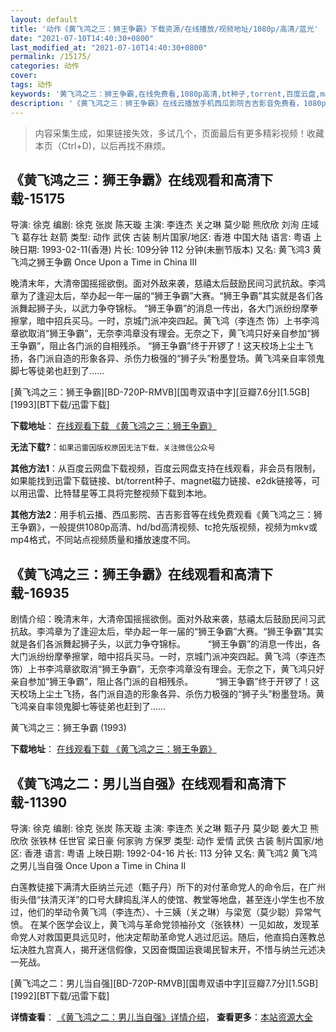 ```yaml
---
layout: default
title: '动作《黄飞鸿之三：狮王争霸》下载资源/在线播放/视频地址/1080p/高清/蓝光'
date: "2021-07-10T14:40:30+0800"
last_modified_at: "2021-07-10T14:40:30+0800"
permalink: /15175/
categories: 动作
cover:
tags: 动作
keywords: '黄飞鸿之三：狮王争霸,在线免费看,1080p高清,bt种子,torrent,百度云盘,magnet,磁力链,迅雷下载资源'
description: '《黄飞鸿之三：狮王争霸》在线云播放手机西瓜影院吉吉影音免费看，1080p高清bd/hd未删减完整版和tc抢先枪版，mkv/mp4格式，附带bt/torrent种子、magnet/磁力链、百度云盘、网盘资源迅雷下载链接'
---
```


>内容采集生成，如果链接失效，多试几个，页面最后有更多精彩视频！收藏本页（Ctrl+D)，以后再找不麻烦。


## 《黄飞鸿之三：狮王争霸》在线观看和高清下载-15175

导演: 徐克 编剧: 徐克 张炭 陈天璇 主演: 李连杰 关之琳 莫少聪 熊欣欣 刘洵 庄域飞 葛存壮 赵箭 类型: 动作 武侠 古装 制片国家/地区: 香港 中国大陆 语言: 粤语 上映日期: 1993-02-11(香港) 片长: 109分钟 112 分钟(未删节版本) 又名: 黄飞鸿3 黄飞鸿之狮王争霸 Once Upon a Time in China III

晚清末年，大清帝国摇摇欲倒。面对外敌来袭，慈禧太后鼓励民间习武抗敌。李鸿章为了逢迎太后，举办起一年一届的“狮王争霸”大赛。“狮王争霸”其实就是各们各派舞起狮子头，以武力争夺锦标。 “狮王争霸”的消息一传出，各大门派纷纷摩拳擦掌，暗中招兵买马。一时，京城门派冲突四起。黄飞鸿（李连杰 饰）上书李鸿章欲取消“狮王争霸”，无奈李鸿章没有理会。无奈之下，黄飞鸿只好亲自参加“狮王争霸”，阻止各门派的自相残杀。 “狮王争霸”终于开锣了！这天校场上尘土飞扬，各门派自造的形象各异、杀伤力极强的“狮子头”粉墨登场。黄飞鸿亲自率领鬼脚七等徒弟也赶到了……


[黄飞鸿之三：狮王争霸][BD-720P-RMVB][国粤双语中字][豆瓣7.6分][1.5GB][1993][BT下载/迅雷下载]

**下载地址**： [在线观看下载 《黄飞鸿之三：狮王争霸》](https://www.btdx8.com/torrent/once_upon_a_time_in_china3_1993.html) 


**无法下载?**：`如果迅雷因版权原因无法下载，关注微信公众号 `

**其他方法1**：从百度云网盘下载视频，百度云网盘支持在线观看，非会员有限制，如果能找到迅雷下载链接、bt/torrent种子、magnet磁力链接、e2dk链接等，可以用迅雷、比特彗星等工具将完整视频下载到本地。

**其他方法2**：用手机云播、西瓜影院、吉吉影音等在线免费观看《黄飞鸿之三：狮王争霸》，一般提供1080p高清、hd/bd高清视频、tc抢先版视频，视频为mkv或mp4格式，不同站点视频质量和播放速度不同。


## 《黄飞鸿之三：狮王争霸》在线观看和高清下载-16935

剧情介绍：晚清末年，大清帝国摇摇欲倒。面对外敌来袭，慈禧太后鼓励民间习武抗敌。李鸿章为了逢迎太后，举办起一年一届的“狮王争霸”大赛。“狮王争霸”其实就是各们各派舞起狮子头，以武力争夺锦标。  　　“狮王争霸”的消息一传出，各大门派纷纷摩拳擦掌，暗中招兵买马。一时，京城门派冲突四起。黄飞鸿（李连杰 饰）上书李鸿章欲取消“狮王争霸”，无奈李鸿章没有理会。无奈之下，黄飞鸿只好亲自参加“狮王争霸”，阻止各门派的自相残杀。  　　“狮王争霸”终于开锣了！这天校场上尘土飞扬，各门派自造的形象各异、杀伤力极强的“狮子头”粉墨登场。黄飞鸿亲自率领鬼脚七等徒弟也赶到了……


黄飞鸿之三：狮王争霸 (1993)

**下载地址**： [在线观看下载 《黄飞鸿之三：狮王争霸》](https://www.btbtdy.me/btdy/dy3823.html) 


## 《黄飞鸿之二：男儿当自强》在线观看和高清下载-11390

导演: 徐克 编剧: 徐克 张炭 陈天璇 主演: 李连杰 关之琳 甄子丹 莫少聪 姜大卫 熊欣欣 张铁林 任世官 梁日豪 何家驹 方保罗 类型: 动作 爱情 武侠 古装 制片国家/地区: 香港 语言: 粤语 上映日期: 1992-04-16 片长: 113 分钟 又名: 黄飞鸿2 黄飞鸿之男儿当自强 Once Upon a Time in China II

白莲教徒接下满清大臣纳兰元述（甄子丹）所下的对付革命党人的命令后，在广州街头借“扶清灭洋”的口号大肆捣乱洋人的使馆、教堂等地盘，甚至连小学生也不放过，他们的举动令黄飞鸿（李连杰）、十三姨（关之琳）与梁宽（莫少聪）异常气愤。 在某个医学会议上，黄飞鸿与革命党领袖孙文（张铁林）一见如故，发现革命党人对救国更具远见时，他决定帮助革命党人逃过厄运。随后，他直捣白莲教总坛决胜九宫真人，揭开迷信假像，又因奋慨国运衰竭民智末开，不惜与纳兰元述决一死战。


[黄飞鸿之二：男儿当自强][BD-720P-RMVB][国粤双语中字][豆瓣7.7分][1.5GB][1992][BT下载/迅雷下载]

**详情查看**： [《黄飞鸿之二：男儿当自强》详情介绍](/movie/11390/)， **查看更多**：[本站资源大全](/movie/t/all/)

